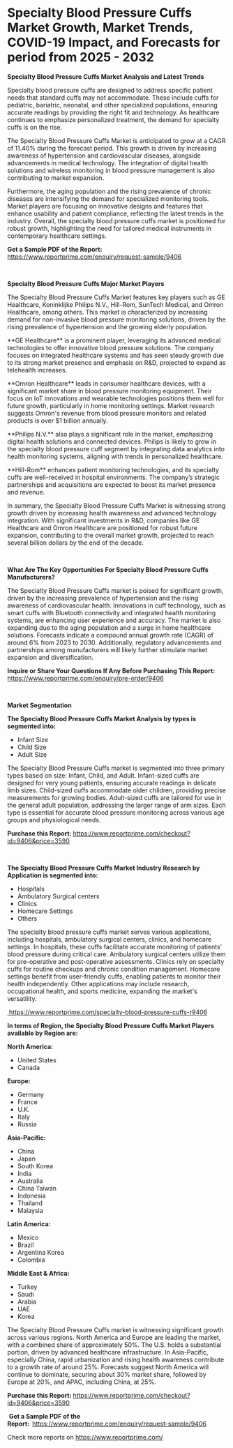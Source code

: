 <p><h1>Specialty Blood Pressure Cuffs Market Growth, Market Trends, COVID-19 Impact, and Forecasts for period from 2025 - 2032</h1></p><p><strong>Specialty Blood Pressure Cuffs Market Analysis and Latest Trends</strong></p>
<p><p>Specialty blood pressure cuffs are designed to address specific patient needs that standard cuffs may not accommodate. These include cuffs for pediatric, bariatric, neonatal, and other specialized populations, ensuring accurate readings by providing the right fit and technology. As healthcare continues to emphasize personalized treatment, the demand for specialty cuffs is on the rise.</p><p>The Specialty Blood Pressure Cuffs Market is anticipated to grow at a CAGR of 11.40% during the forecast period. This growth is driven by increasing awareness of hypertension and cardiovascular diseases, alongside advancements in medical technology. The integration of digital health solutions and wireless monitoring in blood pressure management is also contributing to market expansion. </p><p>Furthermore, the aging population and the rising prevalence of chronic diseases are intensifying the demand for specialized monitoring tools. Market players are focusing on innovative designs and features that enhance usability and patient compliance, reflecting the latest trends in the industry. Overall, the specialty blood pressure cuffs market is positioned for robust growth, highlighting the need for tailored medical instruments in contemporary healthcare settings.</p></p>
<p><strong>Get a Sample PDF of the Report:&nbsp;</strong> <a href="https://www.reportprime.com/enquiry/request-sample/9406?utm_campaign=2324&utm_medium=2&utm_source=Github&utm_content=ia&utm_term=20032025&utm_id=specialty-blood-pressure-cuffs">https://www.reportprime.com/enquiry/request-sample/9406</a></p>
<p>&nbsp;</p>
<p><strong>Specialty Blood Pressure Cuffs Major Market Players</strong></p>
<p><p>The Specialty Blood Pressure Cuffs Market features key players such as GE Healthcare, Koninklijke Philips N.V., Hill-Rom, SunTech Medical, and Omron Healthcare, among others. This market is characterized by increasing demand for non-invasive blood pressure monitoring solutions, driven by the rising prevalence of hypertension and the growing elderly population.</p><p>**GE Healthcare** is a prominent player, leveraging its advanced medical technologies to offer innovative blood pressure solutions. The company focuses on integrated healthcare systems and has seen steady growth due to its strong market presence and emphasis on R&D, projected to expand as telehealth increases.</p><p>**Omron Healthcare** leads in consumer healthcare devices, with a significant market share in blood pressure monitoring equipment. Their focus on IoT innovations and wearable technologies positions them well for future growth, particularly in home monitoring settings. Market research suggests Omron's revenue from blood pressure monitors and related products is over $1 billion annually.</p><p>**Philips N.V.** also plays a significant role in the market, emphasizing digital health solutions and connected devices. Philips is likely to grow in the specialty blood pressure cuff segment by integrating data analytics into health monitoring systems, aligning with trends in personalized healthcare. </p><p>**Hill-Rom** enhances patient monitoring technologies, and its specialty cuffs are well-received in hospital environments. The company’s strategic partnerships and acquisitions are expected to boost its market presence and revenue.</p><p>In summary, the Specialty Blood Pressure Cuffs Market is witnessing strong growth driven by increasing health awareness and advanced technology integration. With significant investments in R&D, companies like GE Healthcare and Omron Healthcare are positioned for robust future expansion, contributing to the overall market growth, projected to reach several billion dollars by the end of the decade.</p></p>
<p>&nbsp;</p>
<p><strong>What Are The Key Opportunities For Specialty Blood Pressure Cuffs Manufacturers?</strong></p>
<p><p>The Specialty Blood Pressure Cuffs market is poised for significant growth, driven by the increasing prevalence of hypertension and the rising awareness of cardiovascular health. Innovations in cuff technology, such as smart cuffs with Bluetooth connectivity and integrated health monitoring systems, are enhancing user experience and accuracy. The market is also expanding due to the aging population and a surge in home healthcare solutions. Forecasts indicate a compound annual growth rate (CAGR) of around 6% from 2023 to 2030. Additionally, regulatory advancements and partnerships among manufacturers will likely further stimulate market expansion and diversification.</p></p>
<p><strong>Inquire or Share Your Questions If Any Before Purchasing This Report:</strong> <a href="https://www.reportprime.com/enquiry/pre-order/9406?utm_campaign=2324&utm_medium=2&utm_source=Github&utm_content=ia&utm_term=20032025&utm_id=specialty-blood-pressure-cuffs">https://www.reportprime.com/enquiry/pre-order/9406</a></p>
<p>&nbsp;</p>
<p><strong>Market Segmentation</strong></p>
<p><strong>The Specialty Blood Pressure Cuffs Market Analysis by types is segmented into:</strong></p>
<p><ul><li>Infant Size</li><li>Child Size</li><li>Adult Size</li></ul></p>
<p><p>The Specialty Blood Pressure Cuffs market is segmented into three primary types based on size: Infant, Child, and Adult. Infant-sized cuffs are designed for very young patients, ensuring accurate readings in delicate limb sizes. Child-sized cuffs accommodate older children, providing precise measurements for growing bodies. Adult-sized cuffs are tailored for use in the general adult population, addressing the larger range of arm sizes. Each type is essential for accurate blood pressure monitoring across various age groups and physiological needs.</p></p>
<p><strong>Purchase this Report:&nbsp;</strong><a href="https://www.reportprime.com/checkout?id=9406&price=3590&utm_campaign=2324&utm_medium=2&utm_source=Github&utm_content=ia&utm_term=20032025&utm_id=specialty-blood-pressure-cuffs">https://www.reportprime.com/checkout?id=9406&price=3590</a></p>
<p>&nbsp;</p>
<p><strong>The Specialty Blood Pressure Cuffs Market Industry Research by Application is segmented into:</strong></p>
<p><ul><li>Hospitals</li><li>Ambulatory Surgical centers</li><li>Clinics</li><li>Homecare Settings</li><li>Others</li></ul></p>
<p><p>The specialty blood pressure cuffs market serves various applications, including hospitals, ambulatory surgical centers, clinics, and homecare settings. In hospitals, these cuffs facilitate accurate monitoring of patients' blood pressure during critical care. Ambulatory surgical centers utilize them for pre-operative and post-operative assessments. Clinics rely on specialty cuffs for routine checkups and chronic condition management. Homecare settings benefit from user-friendly cuffs, enabling patients to monitor their health independently. Other applications may include research, occupational health, and sports medicine, expanding the market's versatility.</p></p>
<p><a href="https://www.reportprime.com/specialty-blood-pressure-cuffs-r9406?utm_campaign=2324&utm_medium=2&utm_source=Github&utm_content=ia&utm_term=20032025&utm_id=specialty-blood-pressure-cuffs">&nbsp;https://www.reportprime.com/specialty-blood-pressure-cuffs-r9406</a></p>
<p><strong>In terms of Region, the Specialty Blood Pressure Cuffs Market Players available by Region are:</strong></p>
<p>
    <p> <strong> North America: </strong>
        <ul>
            <li>United States</li>
            <li>Canada</li>
        </ul>
        </p> 
    <p> <strong> Europe: </strong>
        <ul>
            <li>Germany</li>
            <li>France</li>
            <li>U.K.</li>
            <li>Italy</li>
            <li>Russia</li>
        </ul>
        </p> 
    <p> <strong> Asia-Pacific: </strong>
        <ul>
            <li>China</li>
            <li>Japan</li>
            <li>South Korea</li>
            <li>India</li>
            <li>Australia</li>
            <li>China Taiwan</li>
            <li>Indonesia</li>
            <li>Thailand</li>
            <li>Malaysia</li>
        </ul>
        </p> 
    <p> <strong> Latin America: </strong>
        <ul>
            <li>Mexico</li>
            <li>Brazil</li>
            <li>Argentina Korea</li>
            <li>Colombia</li>
        </ul>
        </p> 
    <p> <strong> Middle East & Africa: </strong>
        <ul>
            <li>Turkey</li>
            <li>Saudi</li>
            <li>Arabia</li>
            <li>UAE</li>
            <li>Korea</li>
        </ul>
    </p>
    </p>
<p><p>The Specialty Blood Pressure Cuffs market is witnessing significant growth across various regions. North America and Europe are leading the market, with a combined share of approximately 50%. The U.S. holds a substantial portion, driven by advanced healthcare infrastructure. In Asia-Pacific, especially China, rapid urbanization and rising health awareness contribute to a growth rate of around 25%. Forecasts suggest North America will continue to dominate, securing about 30% market share, followed by Europe at 20%, and APAC, including China, at 25%.</p></p>
<p><strong>Purchase this Report: </strong><a href="https://www.reportprime.com/checkout?id=9406&price=3590&utm_campaign=2324&utm_medium=2&utm_source=Github&utm_content=ia&utm_term=20032025&utm_id=specialty-blood-pressure-cuffs">https://www.reportprime.com/checkout?id=9406&price=3590</a></p>
<p>&nbsp;<strong>Get a Sample PDF of the Report:&nbsp;&nbsp;</strong><a href="https://www.reportprime.com/enquiry/request-sample/9406?utm_campaign=2324&utm_medium=2&utm_source=Github&utm_content=ia&utm_term=20032025&utm_id=specialty-blood-pressure-cuffs">https://www.reportprime.com/enquiry/request-sample/9406</a></p>
<p><strong></strong></p>
<p>Check more reports on <a href="https://www.reportprime.com/?utm_campaign=2324&utm_medium=2&utm_source=Github&utm_content=ia&utm_term=20032025&utm_id=specialty-blood-pressure-cuffs">https://www.reportprime.com/</a></p>